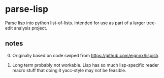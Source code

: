 parse-lisp
==========

Parse lisp into python list-of-lists. Intended for use as part of a
larger tree-edit analysis project.

notes
-----

0. Originally based on code swiped from https://github.com/eignnx/lispish.

1. Long term probably not workable. Lisp has so much lisp-specific
   reader macro stuff that doing it yacc-style may not be feasible.
